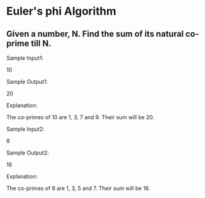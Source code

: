 # Euler's phi Algorithm
## Given a number, N. Find the sum of its natural co-prime till N.



Sample Input1:

10

Sample Output1:

20

Explanation:

The co-primes of 10 are 1, 3, 7 and 9. Their sum will be 20. 



Sample Input2:

8

Sample Output2:

16

Explanation:

The co-primes of 8 are 1, 3, 5 and 7. Their sum will be 16.